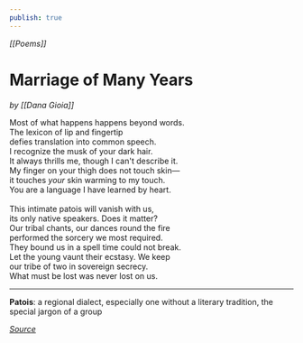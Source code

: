 ```yaml
---
publish: true
---
```

*[[Poems]]*

# Marriage of Many Years
*by [[Dana Gioia]]*

Most of what happens happens beyond words.  
The lexicon of lip and fingertip  
defies translation into common speech.  
I recognize the musk of your dark hair.  
It always thrills me, though I can't describe it.  
My finger on your thigh does not touch skin—  
it touches _your_ skin warming to my touch.  
You are a language I have learned by heart.  
   
This intimate patois will vanish with us,  
its only native speakers. Does it matter?  
Our tribal chants, our dances round the fire  
performed the sorcery we most required.  
They bound us in a spell time could not break.  
Let the young vaunt their ecstasy. We keep  
our tribe of two in sovereign secrecy.  
What must be lost was never lost on us.

---
**Patois**: a regional dialect, especially one without a literary tradition, the special jargon of a group

*[Source](https://www.poetryfoundation.org/poems/91768/marriage-of-many-years)*